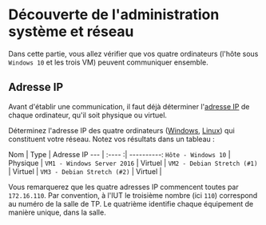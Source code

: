 # Découverte de l'administration système et réseau

Dans cette partie, vous allez vérifier que vos quatre ordinateurs (l'hôte sous ``Windows 10`` et les trois VM) peuvent communiquer ensemble. 

## Adresse IP

Avant d'établir une communication, il faut déjà déterminer l'[adresse IP](https://fr.wikipedia.org/wiki/Adresse_IP) de chaque ordinateur, qu'il soit physique ou virtuel. 

Déterminez l'adresse IP des quatre ordinateurs ([Windows](https://doc2-iutrt.readthedocs.io/en/latest/windows.html#determiner-l-adresse-ip-de-la-carte-reseau-ethernet-4), [Linux](https://doc2-iutrt.readthedocs.io/en/latest/linux.html#determiner-l-adresse-ip)) qui constituent votre réseau. Notez vos résultats dans un tableau :

Nom | Type | Adresse IP
--- | :---- :| ----------:
``Hôte - Windows 10`` | Physique |
``VM1 - Windows Server 2016`` | Virtuel |
``VM2 - Debian Stretch (#1)`` | Virtuel |
``VM3 - Debian Stretch (#2)`` | Virtuel |

Vous remarquerez que les quatre adresses IP commencent toutes par ``172.16.110``. Par convention, à l'IUT le troisième nombre (ici ``110``) correspond au numéro de la salle de TP. Le quatrième identifie chaque équipement de manière unique, dans la salle. 
